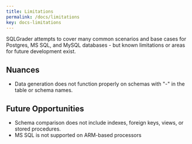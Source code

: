 ```yaml
---
title: Limitations
permalink: /docs/limitations
key: docs-limitations
---
```


SQLGrader attempts to cover many common scenarios and base cases for Postgres, MS SQL, and MySQL databases - but known limitations or areas for future development exist.

## Nuances
- Data generation does not function properly on schemas with "-" in the table or schema names.

## Future Opportunities
- Schema comparison does not include indexes, foreign keys, views, or stored procedures.
- MS SQL is not supported on ARM-based processors
